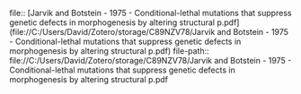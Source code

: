 file:: [Jarvik and Botstein - 1975 - Conditional-lethal mutations that suppress genetic defects in morphogenesis by altering structural p.pdf](file://C:/Users/David/Zotero/storage/C89NZV78/Jarvik and Botstein - 1975 - Conditional-lethal mutations that suppress genetic defects in morphogenesis by altering structural p.pdf)
file-path:: file://C:/Users/David/Zotero/storage/C89NZV78/Jarvik and Botstein - 1975 - Conditional-lethal mutations that suppress genetic defects in morphogenesis by altering structural p.pdf
